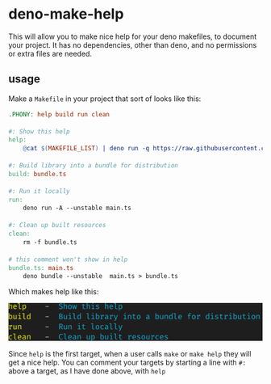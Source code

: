 # deno-make-help

This will allow you to make nice help for your deno makefiles, to document your project. It has no dependencies, other than deno, and no permissions or extra files are needed.


## usage

Make a `Makefile` in your project that sort of looks like this:

```Makefile
.PHONY: help build run clean

#: Show this help
help:
	@cat $(MAKEFILE_LIST) | deno run -q https://raw.githubusercontent.com/konsumer/deno-make-help/master/help.ts

#: Build library into a bundle for distribution
build: bundle.ts

#: Run it locally
run:
	deno run -A --unstable main.ts

#: Clean up built resources
clean:
	rm -f bundle.ts

# this comment won't show in help
bundle.ts: main.ts
	deno bundle --unstable  main.ts > bundle.ts
```

Which makes help like this:

![screenshot](./screenshot.png)


Since `help` is the first target, when a user calls `make` or `make help` they will get a nice help. You can comment your targets by starting a line with `#: ` above a target, as I have done above, with `help`